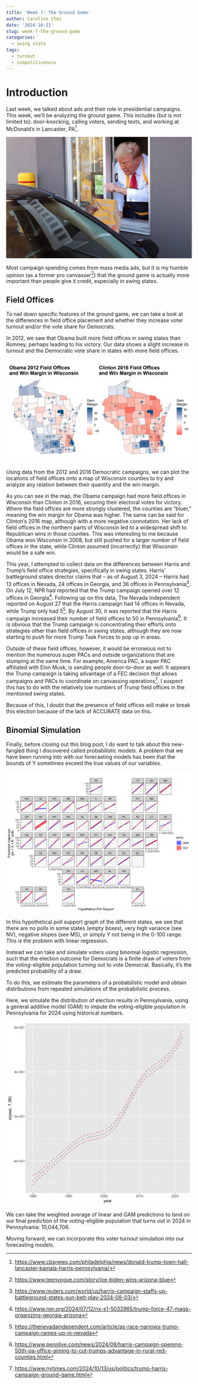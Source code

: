 ```yaml
---
title: 'Week 7: The Ground Game'
author: Caroline Choi
date: '2024-10-21'
slug: week-7-the-ground-game
categories:
  - swing state
tags:
  - turnout
  - competitiveness
---
```


# Introduction

Last week, we talked about ads and their role in presidential campaigns. This week, we’ll be analyzing the ground game. This includes (but is not limited to): door-knocking, calling voters, sending texts, and working at McDonald’s in Lancaster, PA[^1]. 

![Plot](mcds.jpg)

Most campaign spending comes from mass media ads, but it is my humble opinion (as a former pro canvasser[^2]) that the ground game is actually more important than people give it credit, especially in swing states.

## Field Offices

To nail down specific features of the ground game, we can take a look at the differences in field office placement and whether they increase voter turnout and/or the vote share for Democrats. 

In 2012, we saw that Obama built more field offices in swing states than Romney, perhaps leading to his victory. Our data shows a slight increase in turnout and the Democratic vote share in states with more field offices. 

![Plot](01.png)

Using data from the 2012 and 2016 Democratic campaigns, we can plot the locations of field offices onto a map of Wisconsin counties to try and analyze any relation between their quantity and the win margin. 

As you can see in the map, the Obama campaign had more field offices in Wisconsin than Clinton in 2016, securing their electoral votes for victory. Where the field offices are more strongly clustered, the counties are “bluer,” meaning the win margin for Obama was higher. The same can be said for Clinton’s 2016 map, although with a more negative connotation. Her lack of field offices in the northern parts of Wisconsin led to a widespread shift to Republican wins in those counties. This was interesting to me because Obama won Wisconsin in 2008, but still pushed for a larger number of field offices in the state, while Clinton assumed (incorrectly) that Wisconsin would be a safe win. 

This year, I attempted to collect data on the differences between Harris and Trump’s field office strategies, specifically in swing states. Harris’ battleground states director claims that – as of August 3, 2024 – Harris had 13 offices in Nevada, 24 offices in Georgia, and 36 offices in Pennsylvania[^3]. On July 12, NPR had reported that the Trump campaign opened over 12 offices in Georgia[^4]. Following up on this data, The Nevada Independent reported on August 27 that the Harris campaign had 14 offices in Nevada, while Trump only had 5[^5]. By August 30, it was reported that the Harris campaign increased their number of field offices to 50 in Pennsylvania[^6]. It is obvious that the Trump campaign is concentrating their efforts onto strategies other than field offices in swing states, although they are now starting to push for more Trump Task Forces to pop up in areas. 

Outside of these field offices, however, it would be erroneous not to mention the numerous super PACs and outside organizations that are stumping at the same time. For example, America PAC, a super PAC affiliated with Elon Musk, is sending people door-to-door as well. It appears the Trump campaign is taking advantage of a FEC decision that allows campaigns and PACs to coordinate on canvassing operations[^7]. I suspect this has to do with the relatively low numbers of Trump field offices in the mentioned swing states. 

Because of this, I doubt that the presence of field offices will make or break this election because of the lack of ACCURATE data on this.

## Binomial Simulation

Finally, before closing out this blog post, I do want to talk about this new-fangled thing I discovered called probabilistic models. A problem that we have been running into with our forecasting models has been that the bounds of Y sometimes exceed the true values of our variables. 

![Plot](Rplot04.png)

In this hypothetical poll support graph of the different states, we see that there are no polls in some states (empty boxes), very high variance (see NV), negative slopes (see MS), or simply Y not being in the 0-100 range. This is the problem with linear regression. 

Instead we can take and simulate voters using binomial logistic regression, such that the election outcome for Democrats is a finite draw of voters from the voting-eligible population turning out to vote Democrat. Basically, it’s the predicted probability of a draw. 

To do this, we estimate the parameters of a probabilistic model and obtain distributions from repeated simulations of the probabilistic process.

Here, we simulate the distribution of election results in Pennsylvania, using a general additive model (GAM) to impute the voting-eligible population in Pennsylvania for 2024 using historical numbers. 

![Plot](Rplot08.png)

We can take the weighted average of linear and GAM predictions to land on our final prediction of the voting-eligible population that turns out in 2024 in Pennsylvania: 10,044,706. 

Moving forward, we can incorporate this voter turnout simulation into our forecasting models. 

[^1]: https://www.cbsnews.com/philadelphia/news/donald-trump-town-hall-lancaster-kamala-harris-pennsylvania/ 
[^2]: https://www.teenvogue.com/story/joe-biden-wins-arizona-blue 
[^3]: https://www.reuters.com/world/us/harris-campaign-staffs-up-battleground-states-sun-belt-play-2024-08-03/
[^4]: https://www.npr.org/2024/07/12/nx-s1-5032965/trump-force-47-maga-organizing-georgia-arizona 
[^5]: https://thenevadaindependent.com/article/as-race-narrows-trump-campaign-ramps-up-in-nevada 
[^6]: https://www.pennlive.com/news/2024/08/harris-campaign-opening-50th-pa-office-aiming-to-cut-trumps-advantage-in-rural-red-counties.html 
[^7]: https://www.nytimes.com/2024/10/13/us/politics/trump-harris-campaign-ground-game.html 


